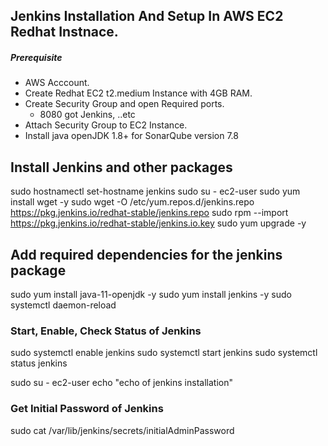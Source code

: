 ## Jenkins Installation And Setup In AWS EC2 Redhat Instnace.
##### Prerequisite
+ AWS Acccount.
+ Create Redhat EC2 t2.medium Instance with 4GB RAM.
+ Create Security Group and open Required ports.
   + 8080 got Jenkins, ..etc
+ Attach Security Group to EC2 Instance.
+ Install java openJDK 1.8+ for SonarQube version 7.8

## Install Jenkins and other packages
sudo hostnamectl set-hostname jenkins
sudo su - ec2-user
sudo yum install wget -y
sudo wget -O /etc/yum.repos.d/jenkins.repo \
    https://pkg.jenkins.io/redhat-stable/jenkins.repo
sudo rpm --import https://pkg.jenkins.io/redhat-stable/jenkins.io.key
sudo yum upgrade -y
## Add required dependencies for the jenkins package
sudo yum install java-11-openjdk -y
sudo yum install jenkins -y
sudo systemctl daemon-reload
### Start, Enable, Check Status of Jenkins
sudo systemctl enable jenkins
sudo systemctl start jenkins
sudo systemctl status jenkins

sudo su - ec2-user
echo "echo of jenkins installation"

### Get Initial Password of Jenkins
sudo cat /var/lib/jenkins/secrets/initialAdminPassword

